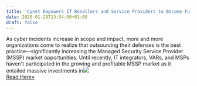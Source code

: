 ```yaml
---
title: 'Cynet Empowers IT Resellers and Service Providers to Become Fully Qualified MSSPs'
date: 2020-01-29T13:54:00+01:00
draft: false
---
```


As cyber incidents increase in scope and impact, more and more organizations come to realize that outsourcing their defenses is the best practice—significantly increasing the Managed Security Service Provider (MSSP) market opportunities. Until recently, IT integrators, VARs, and MSPs haven't participated in the growing and profitable MSSP market as it entailed massive investments in![](http://feeds.feedburner.com/~r/TheHackersNews/~4/dsNqxBpU5JE)  
[Read Here»](https://thehackernews.com/2020/01/managed-cybersecurity-services.html)